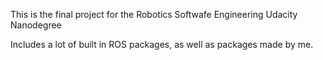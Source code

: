 This is the final project for the Robotics Softwafe Engineering Udacity Nanodegree

Includes a lot of built in ROS packages, as well as packages made by me.
